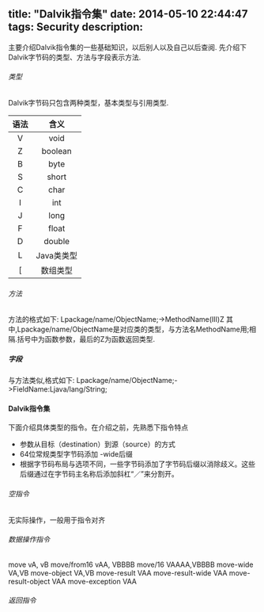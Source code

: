 title: "Dalvik指令集"
date: 2014-05-10 22:44:47
tags: Security
description: 
---

主要介绍Dalvik指令集的一些基础知识，以后别人以及自己以后查阅.
先介绍下Dalvik字节码的类型、方法与字段表示方法.
###### 类型
Dalvik字节码只包含两种类型，基本类型与引用类型.

<!--more-->
|语法    |   含义    |
|:--------:|:------------:|
|      V     |         void      |
|      Z     |    boolean   |
|     B      |      byte         |
|      S     |      short         |
|      C     |        char       |
|       I    |          int     |
|       J    |            long   |
|       F   |           float    |
|       D   |             double  |
|       L    |           Java类类型    |
|       [    |            数组类型   |

###### 方法
方法的格式如下:
Lpackage/name/ObjectName;->MethodName(III)Z
其中,Lpackage/name/ObjectName是对应类的类型，与方法名MethodName用;相隔.括号中为函数参数，最后的Z为函数返回类型.

##### 字段
与方法类似,格式如下:
Lpackage/name/ObjectName;->FieldName:Ljava/lang/String;

#### Dalvik指令集
下面介绍具体类型的指令。在介绍之前，先熟悉下指令特点

-   参数从目标（destination）到源（source）的方式
-   64位常规类型字节码添加 -wide后缀
- 根据字节码布局与选项不同，一些字节码添加了字节码后缀以消除歧义。这些后缀通过在字节码主名称后添加斜杠“／”来分割开。

###### 空指令
无实际操作，一般用于指令对齐

###### 数据操作指令
move vA, vB
move/from16 vAA, VBBBB
move/16  VAAAA,VBBBB
move-wide VA,VB
move-object VA,VB
move-result VAA
move-result-wide VAA
move-result-object VAA
move-exception VAA

###### 返回指令



